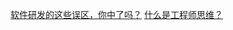 [软件研发的这些误区，你中了吗？](https://www.infoq.cn/article/i6SkCtP2RmusHXpWelN3)
[什么是工程师思维？](https://xie.infoq.cn/article/a514858fd1876cdc6cff1279a)
